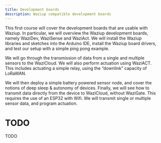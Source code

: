 ```yaml
---
title: Development boards
description: Waziup compatible development boards
---
```


This first course will cover the development boards that are usable with Waziup. In particular, we will overview the Waziup development boards, namely WaziDev, WaziSense and WaziAct. We will install the Waziup libraries and sketches into the Arduino IDE, install the Waziup board drivers, and test our setup with a simple ping pong example.

We will go through the transmission of data from a single and multiple sensors to the WaziCloud. We will also perform actuation using WaziACT. This includes actuating a simple relay, using the “downlink” capacity of LoRaWAN.

We will then deploy a simple battery powered sensor node, and cover the notions of deep sleep & autonomy of devices. Finally, we will see how to transmit data directly from the device to WaziCloud, without WaziGate. This requires the use of an ESP32 with Wifi. We will transmit single or multiple sensor data, and program actuation.

# TODO

TODO
